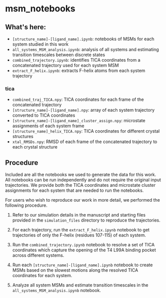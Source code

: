 # msm_notebooks

## What's here:
- `[structure_name]-[ligand_name].ipynb`: notebooks of MSMs for each system studied in this work
- `all_systems_MSM_analysis.ipynb`: analysis of all systems and estimating transition timescales between discrete states
- `combined_trajectory.ipynb`: identifies TICA coordinates from a concatenated trajectory used for each system MSM 
- `extract_F_helix.ipynb`: extracts F-helix atoms from each system trajectory 

### tica
- `combined_traj_TICA.npy`: TICA coordinates for each frame of the concatenated trajectory
- `[structure_name]-[ligand_name].npy`: array of each system trajectory converted to TICA coordinates
- `[structure_name]-[ligand_name]_cluster_assign.npy`: microstate assignments of each system frame
- `[structure_name]_helix_TICA.npy`: TICA coordinates for different crystal structures
- `xtal_RMSDs.npy`: RMSD of each frame of the concatenated trajectory to each crystal structure

## Procedure
Included are all the notebooks we used to generate the data for this work. All notebooks can be run independently and do not require the original input trajectories. We provide both the TICA coordinates and microstate cluster assignments for each system that are needed to run the notebooks.

For users who wish to reproduce our work in more detail, we performed the following procedure.

1. Refer to our simulation details in the manuscript and starting files provided in the `simulation_files` directory to reproduce the trajectories.

2. For each trajectory, run the `extract_F_helix.ipynb` notebook to get trajectories of only the F-helix (residues 107-115) of each system.

3. Run the `combined_trajectory.ipynb` notebook to resolve a set of TICA coordinates which capture the opening of the T4 L99A binding pocket across different systems.

4. Run each `[structure_name]-[ligand_name].ipynb` notebook to create MSMs based on the slowest motions along the resolved TICA coordinates for each system.

5. Analyze all system MSMs and estimate transition timescales in the `all_systems_MSM_analysis.ipynb` notebook.  
